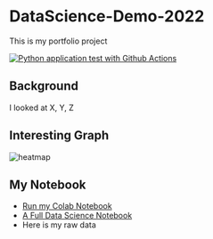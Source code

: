 # DataScience-Demo-2022
This is my portfolio project

[![Python application test with Github Actions](https://github.com/mshoush/DataScience-Demo-2022/actions/workflows/main.yml/badge.svg)](https://github.com/mshoush/DataScience-Demo-2022/actions/workflows/main.yml)

## Background

I looked at X, Y, Z

## Interesting Graph

![heatmap](https://user-images.githubusercontent.com/58792/150622062-90922e87-a62d-449e-8994-28233e47c81e.png)


## My Notebook

* [Run my Colab Notebook](https://github.com/noahgift/DataScience-Demo-2022/blob/main/data_science_notebook.ipynb)
* [A Full Data Science Notebook](https://github.com/noahgift/DataScience-Demo-2022/blob/main/Chapter7_data_science.ipynb)
* Here is my raw data
